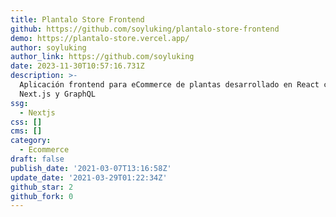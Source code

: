 ```yaml
---
title: Plantalo Store Frontend
github: https://github.com/soyluking/plantalo-store-frontend
demo: https://plantalo-store.vercel.app/
author: soyluking
author_link: https://github.com/soyluking
date: 2023-11-30T10:57:16.731Z
description: >-
  Aplicación frontend para eCommerce de plantas desarrollado en React con
  Next.js y GraphQL
ssg:
  - Nextjs
css: []
cms: []
category:
  - Ecommerce
draft: false
publish_date: '2021-03-07T13:16:58Z'
update_date: '2021-03-29T01:22:34Z'
github_star: 2
github_fork: 0
---
```

